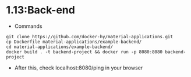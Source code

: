 # 1.13:Back-end

- Commands

```shell
git clone https://github.com/docker-hy/material-applications.git
cp Dockerfile material-applications/example-backend/
cd material-applications/example-backend/
docker build . -t backend-project && docker run -p 8080:8080 backend-project
```

- After this, check localhost:8080/ping in your browser

